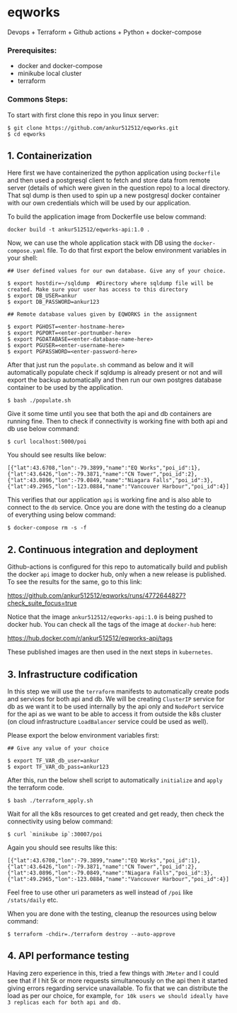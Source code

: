 # eqworks
Devops + Terraform + Github actions + Python + docker-compose

### Prerequisites:

* docker and docker-compose
* minikube local cluster
* terraform

### Commons Steps:

To start with first clone this repo in you linux server:

``` 
$ git clone https://github.com/ankur512512/eqworks.git
$ cd eqworks
```

## 1. Containerization

Here first we have containerized the python application using `Dockerfile` and then used a postgresql client to fetch and store data from remote server (details of which were given in the question repo) to a local directory. That sql dump is then used to spin up a new postgresql docker container with our own credentials which will be used by our application.

To build the application image from Dockerfile use below command:

```
docker build -t ankur512512/eqworks-api:1.0 .
```

Now, we can use the whole application stack with DB using the `docker-compose.yaml` file. To do that first export the below environment variables in your shell:

```
## User defined values for our own database. Give any of your choice.

$ export hostdir=~/sqldump  #Directory where sqldump file will be created. Make sure your user has access to this directory
$ export DB_USER=ankur
$ export DB_PASSWORD=ankur123

## Remote database values given by EQWORKS in the assignment

$ export PGHOST=<enter-hostname-here>
$ export PGPORT=<enter-portnumber-here>
$ export PGDATABASE=<enter-database-name-here>
$ export PGUSER=<enter-username-here>
$ export PGPASSWORD=<enter-password-here>
```

After that just run the `populate.sh` command as below and it will automatically populate check if sqldump is already present or not and will export the backup automatically and then run our own postgres database container to be used by the application.

```
$ bash ./populate.sh
```

Give it some time until you see that both the api and db containers are running fine. Then to check if connectivity is working fine with both api and db use below command:

```
$ curl localhost:5000/poi
```

You should see results like below:

```
[{"lat":43.6708,"lon":-79.3899,"name":"EQ Works","poi_id":1},{"lat":43.6426,"lon":-79.3871,"name":"CN Tower","poi_id":2},{"lat":43.0896,"lon":-79.0849,"name":"Niagara Falls","poi_id":3},{"lat":49.2965,"lon":-123.0884,"name":"Vancouver Harbour","poi_id":4}]
```

This verifies that our application `api` is working fine and is also able to connect to the `db` service. Once you are done with the testing do a cleanup of everything using below command:

```
$ docker-compose rm -s -f
```

## 2. Continuous integration and deployment

Github-actions is configured for this repo to automatically build and publish the docker `api` image to docker hub, only when a new release is published. To see the results for the same, go to this link:

https://github.com/ankur512512/eqworks/runs/4772644827?check_suite_focus=true

Notice that the image `ankur512512/eqworks-api:1.0` is being pushed to docker hub. You can check all the tags of the image at `docker-hub` here:

https://hub.docker.com/r/ankur512512/eqworks-api/tags

These published images are then used in the next steps in `kubernetes`.

## 3. Infrastructure codification

In this step we will use the `terraform` manifests to automatically create pods and services for both api and db. We will be creating `ClusterIP` service for db as we want it to be used internally by the api only and `NodePort` service for the api as we want to be able to access it from outside the k8s cluster (on cloud infrastructure `LoadBalancer` service could be used as well).

Please export the below environment variables first:

```
## Give any value of your choice

$ export TF_VAR_db_user=ankur
$ export TF_VAR_db_pass=ankur123
```

After this, run the below shell script to automatically `initialize` and `apply` the terraform code.

```
$ bash ./terraform_apply.sh
```

Wait for all the k8s resources to get created and get ready, then check the connectivity using below command:

```
$ curl `minikube ip`:30007/poi
```

Again you should see results like this:

```
[{"lat":43.6708,"lon":-79.3899,"name":"EQ Works","poi_id":1},{"lat":43.6426,"lon":-79.3871,"name":"CN Tower","poi_id":2},{"lat":43.0896,"lon":-79.0849,"name":"Niagara Falls","poi_id":3},{"lat":49.2965,"lon":-123.0884,"name":"Vancouver Harbour","poi_id":4}]
```

Feel free to use other uri parameters as well instead of `/poi` like `/stats/daily` etc.

When you are done with the testing, cleanup the resources using below command:

```
$ terraform -chdir=./terraform destroy --auto-approve
```

## 4. API performance testing

Having zero experience in this, tried a few things with `JMeter` and I could see that if I hit 5k or more requests simultaneously on the api then it started giving errors regarding service unavailable. To fix that we can distribute the load as per our choice, for example, `for 10k users we should ideally have 3 replicas each for both api and db.`

